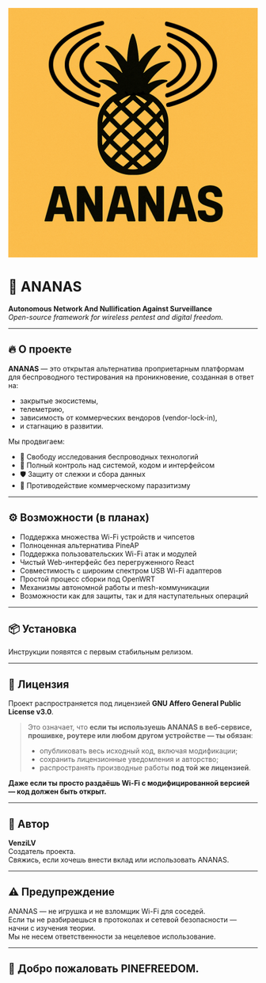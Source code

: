 ![ANANAS Logo](assets/logo.png)
# 🍍 ANANAS  
**Autonomous Network And Nullification Against Surveillance**  
*Open-source framework for wireless pentest and digital freedom.*

---

## 🔥 О проекте

**ANANAS** — это открытая альтернатива проприетарным платформам для беспроводного тестирования на проникновение, созданная в ответ на:
- закрытые экосистемы,
- телеметрию,
- зависимость от коммерческих вендоров (vendor-lock-in),
- и стагнацию в развитии.

Мы продвигаем:

- 📡 Свободу исследования беспроводных технологий  
- 🧠 Полный контроль над системой, кодом и интерфейсом  
- 🛡️ Защиту от слежки и сбора данных  
- 🚫 Противодействие коммерческому паразитизму

---

## ⚙️ Возможности (в планах)
- Поддержка множества Wi-Fi устройств и чипсетов
- Полноценная альтернатива PineAP  
- Поддержка пользовательских Wi-Fi атак и модулей  
- Чистый Web-интерфейс без перегруженного React  
- Совместимость с широким спектром USB Wi-Fi адаптеров  
- Простой процесс сборки под OpenWRT  
- Механизмы автономной работы и mesh-коммуникации  
- Возможности как для защиты, так и для наступательных операций

---

## 📦 Установка

Инструкции появятся с первым стабильным релизом.

---

## 📜 Лицензия

Проект распространяется под лицензией **GNU Affero General Public License v3.0**.

> Это означает, что **если ты используешь ANANAS в веб-сервисе, прошивке, роутере или любом другом устройстве — ты обязан**:
>
> - опубликовать весь исходный код, включая модификации;  
> - сохранить лицензионные уведомления и авторство;  
> - распространять производные работы **под той же лицензией**.

**Даже если ты просто раздаёшь Wi-Fi с модифицированной версией — код должен быть открыт.**

---

## 🧠 Автор

**VenziLV**  
Создатель проекта.  
Свяжись, если хочешь внести вклад или использовать ANANAS.

---

## ⚠️ Предупреждение

ANANAS — не игрушка и не взломщик Wi-Fi для соседей.  
Если ты не разбираешься в протоколах и сетевой безопасности — начни с изучения теории.  
Мы не несем ответственности за нецелевое использование.

---

## 🤘 Добро пожаловать PINEFREEDOM.
